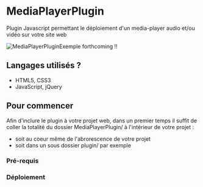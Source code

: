 # MediaPlayerPlugin
Plugin Javascript permettant le déploiement d'un media-player audio et/ou vidéo sur votre site web

![MediaPlayerPluginExemple](https://image.noelshack.com/fichiers/2019/05/2/1548783526-mediaplayerplugin1.png)
forthcoming !!

## Langages utilisés ?
* HTML5, CSS3
* JavaScript, jQuery

## Pour commencer
Afin d'inclure le plugin à votre projet web, dans un premier temps il suffit de coller la totalité du dossier 
MediaPlayerPlugin/ à l'intérieur de votre projet :
* soit au coeur même de l'abrorescence de votre projet
* soit dans un sous dossier plugin/ par exemple

### Pré-requis

### Déploiement
